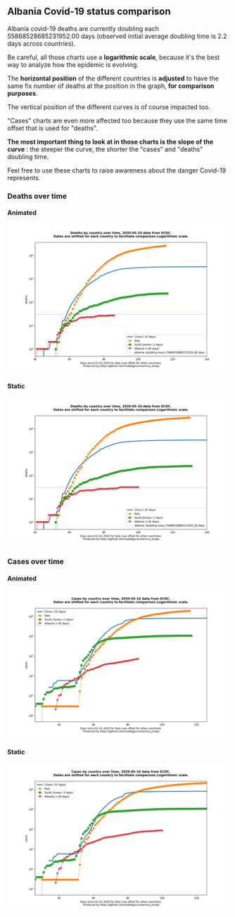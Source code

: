## Albania Covid-19 status comparison 

Albania covid-19 deaths are currently doubling each 55868528685231952.00 days (observed initial average doubling time is 2.2 days across countries).



Be careful, all those charts use a **logarithmic scale**, because it's the best way to analyze how the epidemic is evolving.
 
The **horizontal position** of the different countries is **adjusted** to have the same fix number of deaths at the position in the graph, **for comparison purposes**.

The vertical position of the different curves is of course impacted too.

"Cases" charts are even more affected too because they use the same time offset that is used for "deaths".

**The most important thing to look at in those charts is the slope of the curve** : the steeper the curve, the shorter the "cases" and "deaths" doubling time.

Feel free to use these charts to raise awareness about the danger Covid-19 represents. 


 
### Deaths over time
 
#### Animated
![Albania covid-19 deaths animated chart](https://raw.githubusercontent.com/madlag/coronavirus_study/master/notebooks/graphs/2020-05-10/countries/Albania/2020-05-10_Albania_deaths.gif "Albania covid-19 deaths animated chart")   
 
#### Static
![Albania covid-19 deaths static chart](https://raw.githubusercontent.com/madlag/coronavirus_study/master/notebooks/graphs/2020-05-10/countries/Albania/2020-05-10_Albania_deaths.png "Albania covid-19 deaths static chart")   

 
### Cases over time
 
#### Animated
![Albania covid-19 cases animated chart](https://raw.githubusercontent.com/madlag/coronavirus_study/master/notebooks/graphs/2020-05-10/countries/Albania/2020-05-10_Albania_cases.gif "Albania covid-19 cases animated chart")   
 
#### Static
![Albania covid-19 cases static chart](https://raw.githubusercontent.com/madlag/coronavirus_study/master/notebooks/graphs/2020-05-10/countries/Albania/2020-05-10_Albania_cases.png "Albania covid-19 cases static chart")   

